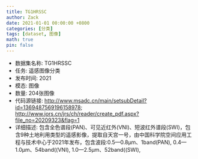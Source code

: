 ```yaml
---
title: TG1HRSSC
author: Zack
date: 2021-01-01 00:00:00 +0800
categories: [分类]
tags: [dataset, 图像]
math: true
pin: false
---
```

- 数据集名称: TG1HRSSC
- 任务: 遥感图像分类
- 发布时间: 2021
- 模态: 图像
- 数量: 204张图像
- 代码源链接: http://www.msadc.cn/main/setsubDetail?id=1369487569196158978; http://www.jors.cn/jrs/ch/reader/create_pdf.aspx?file_no=20209323&flag=1
- 详细描述: 包含全色谱段(PAN)、可见近红外(VNI)、短波红外谱段(SWI)，包含9种土地利用类型的遥感影像，提取自天宫一号，由中国科学院空间应用工程与技术中心于2021年发布，包含波段:0.5—0.8μm、1band(PAN), 0.4—1.0μm、54band((VNI), 1.0—2.5μm、52band((SWI),
